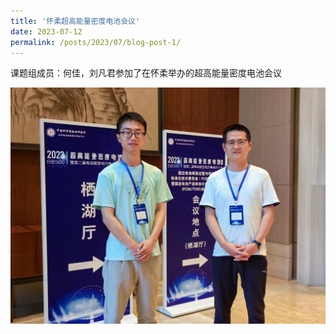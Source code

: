 ```yaml
---
title: '怀柔超高能量密度电池会议'
date: 2023-07-12
permalink: /posts/2023/07/blog-post-1/
---
```


课题组成员：何佳，刘凡君参加了在怀柔举办的超高能量密度电池会议

![超高能量密度电池会议.jpg](/images/News/超高能量密度电池会议.jpg)